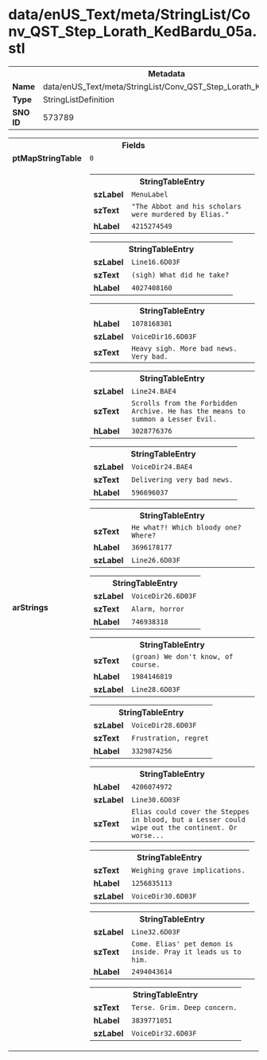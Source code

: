 <h1>data/enUS_Text/meta/StringList/Conv_QST_Step_Lorath_KedBardu_05a.stl</h1><table><tr><th colspan="100%">Metadata</th></tr><tr><td><b>Name</b></td><td>data/enUS_Text/meta/StringList/Conv_QST_Step_Lorath_KedBardu_05a.stl</td></tr><tr><td><b>Type</b></td><td>StringListDefinition</td></tr><tr><td><b>SNO ID</b></td><td>573789</td></tr></table>

<table><tr><th colspan="100%">Fields</th></tr><tr><td><b>ptMapStringTable</b></td><td><code>0</code></td></tr><tr><td><b>arStrings</b></td><td><table><tr><th colspan="100%">StringTableEntry</th></tr><tr><td><b>szLabel</b></td><td><code>MenuLabel</code></td></tr><tr><td><b>szText</b></td><td><code>"The Abbot and his scholars were murdered by Elias."</code></td></tr><tr><td><b>hLabel</b></td><td><code>4215274549</code></td></tr></table>


<table><tr><th colspan="100%">StringTableEntry</th></tr><tr><td><b>szLabel</b></td><td><code>Line16.6D03F</code></td></tr><tr><td><b>szText</b></td><td><code>(sigh) What did he take?</code></td></tr><tr><td><b>hLabel</b></td><td><code>4027408160</code></td></tr></table>


<table><tr><th colspan="100%">StringTableEntry</th></tr><tr><td><b>hLabel</b></td><td><code>1078168301</code></td></tr><tr><td><b>szLabel</b></td><td><code>VoiceDir16.6D03F</code></td></tr><tr><td><b>szText</b></td><td><code>Heavy sigh. More bad news. Very bad.</code></td></tr></table>


<table><tr><th colspan="100%">StringTableEntry</th></tr><tr><td><b>szLabel</b></td><td><code>Line24.BAE4</code></td></tr><tr><td><b>szText</b></td><td><code>Scrolls from the Forbidden Archive. He has the means to summon a Lesser Evil.</code></td></tr><tr><td><b>hLabel</b></td><td><code>3028776376</code></td></tr></table>


<table><tr><th colspan="100%">StringTableEntry</th></tr><tr><td><b>szLabel</b></td><td><code>VoiceDir24.BAE4</code></td></tr><tr><td><b>szText</b></td><td><code>Delivering very bad news.</code></td></tr><tr><td><b>hLabel</b></td><td><code>596696037</code></td></tr></table>


<table><tr><th colspan="100%">StringTableEntry</th></tr><tr><td><b>szText</b></td><td><code>He what?! Which bloody one? Where?</code></td></tr><tr><td><b>hLabel</b></td><td><code>3696178177</code></td></tr><tr><td><b>szLabel</b></td><td><code>Line26.6D03F</code></td></tr></table>


<table><tr><th colspan="100%">StringTableEntry</th></tr><tr><td><b>szLabel</b></td><td><code>VoiceDir26.6D03F</code></td></tr><tr><td><b>szText</b></td><td><code>Alarm, horror</code></td></tr><tr><td><b>hLabel</b></td><td><code>746938318</code></td></tr></table>


<table><tr><th colspan="100%">StringTableEntry</th></tr><tr><td><b>szText</b></td><td><code>(groan) We don't know, of course.</code></td></tr><tr><td><b>hLabel</b></td><td><code>1984146819</code></td></tr><tr><td><b>szLabel</b></td><td><code>Line28.6D03F</code></td></tr></table>


<table><tr><th colspan="100%">StringTableEntry</th></tr><tr><td><b>szLabel</b></td><td><code>VoiceDir28.6D03F</code></td></tr><tr><td><b>szText</b></td><td><code>Frustration, regret</code></td></tr><tr><td><b>hLabel</b></td><td><code>3329874256</code></td></tr></table>


<table><tr><th colspan="100%">StringTableEntry</th></tr><tr><td><b>hLabel</b></td><td><code>4206074972</code></td></tr><tr><td><b>szLabel</b></td><td><code>Line30.6D03F</code></td></tr><tr><td><b>szText</b></td><td><code>Elias could cover the Steppes in blood, but a Lesser could wipe out the continent. Or worse...</code></td></tr></table>


<table><tr><th colspan="100%">StringTableEntry</th></tr><tr><td><b>szText</b></td><td><code>Weighing grave implications.</code></td></tr><tr><td><b>hLabel</b></td><td><code>1256835113</code></td></tr><tr><td><b>szLabel</b></td><td><code>VoiceDir30.6D03F</code></td></tr></table>


<table><tr><th colspan="100%">StringTableEntry</th></tr><tr><td><b>szLabel</b></td><td><code>Line32.6D03F</code></td></tr><tr><td><b>szText</b></td><td><code>Come. Elias' pet demon is inside. Pray it leads us to him.</code></td></tr><tr><td><b>hLabel</b></td><td><code>2494043614</code></td></tr></table>


<table><tr><th colspan="100%">StringTableEntry</th></tr><tr><td><b>szText</b></td><td><code>Terse. Grim. Deep concern.</code></td></tr><tr><td><b>hLabel</b></td><td><code>3839771051</code></td></tr><tr><td><b>szLabel</b></td><td><code>VoiceDir32.6D03F</code></td></tr></table>


</td></tr></table>

